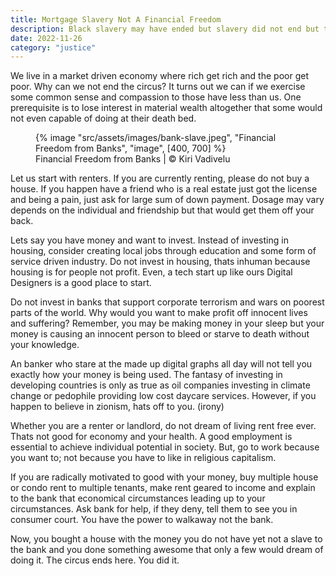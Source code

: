 ```yaml
---
title: Mortgage Slavery Not A Financial Freedom
description: Black slavery may have ended but slavery did not end but transformed into slavery of humanity
date: 2022-11-26
category: "justice"
---
```


We live in a market driven economy where rich get rich and the poor get poor. Why can we not end the circus? It turns out we can if we exercise some common sense and compassion to those have less than us. One prerequisite is to lose interest in material wealth altogether that some would not even capable of doing at their death bed.

<!-- excerpt -->

<figure>
{% image "src/assets/images/bank-slave.jpeg", "Financial Freedom from Banks", "image", [400, 700] %}
<figcaption>Financial Freedom from Banks | © Kiri Vadivelu</figcaption>
</figure>

Let us start with renters. If you are currently renting, please do not buy a house. If you happen have a friend who is a real estate just got the license and being a pain, just ask for large sum of down payment. Dosage may vary depends on the individual and friendship but that would get them off your back.

Lets say you have money and want to invest. Instead of investing in housing, consider creating local jobs through education and some form of service driven industry. Do not invest in housing, thats inhuman because housing is for people not profit. Even, a tech start up like ours Digital Designers is a good place to start.

Do not invest in banks that support corporate terrorism and wars on poorest parts of the world. Why would you want to make profit off innocent lives and suffering? Remember, you may be making money in your sleep but your money is causing an innocent person to bleed or starve to death without your knowledge.

An banker who stare at the made up digital graphs all day will not tell you exactly how your money is being used. The fantasy of investing in developing countries is only as true as oil companies investing in climate change or pedophile providing low cost daycare services. However, if you happen to believe in zionism, hats off to you. (irony)

Whether you are a renter or landlord, do not dream of living rent free ever. Thats not good for economy and your health. A good employment is essential to achieve individual potential in society. But, go to work because you want to; not because you have to like in religious capitalism.

If you are radically motivated to good with your money, buy multiple house or condo rent to multiple tenants, make rent geared to income and explain to the bank that economical circumstances leading up to your circumstances. Ask bank for help, if they deny, tell them to see you in consumer court. You have the power to walkaway not the bank.

Now, you bought a house with the money you do not have yet not a slave to the bank and you done something awesome that only a few would dream of doing it. The circus ends here. You did it.

